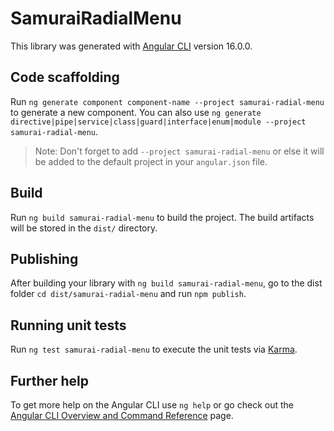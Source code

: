 # SamuraiRadialMenu

This library was generated with [Angular CLI](https://github.com/angular/angular-cli) version 16.0.0.

## Code scaffolding

Run `ng generate component component-name --project samurai-radial-menu` to generate a new component. You can also use `ng generate directive|pipe|service|class|guard|interface|enum|module --project samurai-radial-menu`.
> Note: Don't forget to add `--project samurai-radial-menu` or else it will be added to the default project in your `angular.json` file. 

## Build

Run `ng build samurai-radial-menu` to build the project. The build artifacts will be stored in the `dist/` directory.

## Publishing

After building your library with `ng build samurai-radial-menu`, go to the dist folder `cd dist/samurai-radial-menu` and run `npm publish`.

## Running unit tests

Run `ng test samurai-radial-menu` to execute the unit tests via [Karma](https://karma-runner.github.io).

## Further help

To get more help on the Angular CLI use `ng help` or go check out the [Angular CLI Overview and Command Reference](https://angular.io/cli) page.
